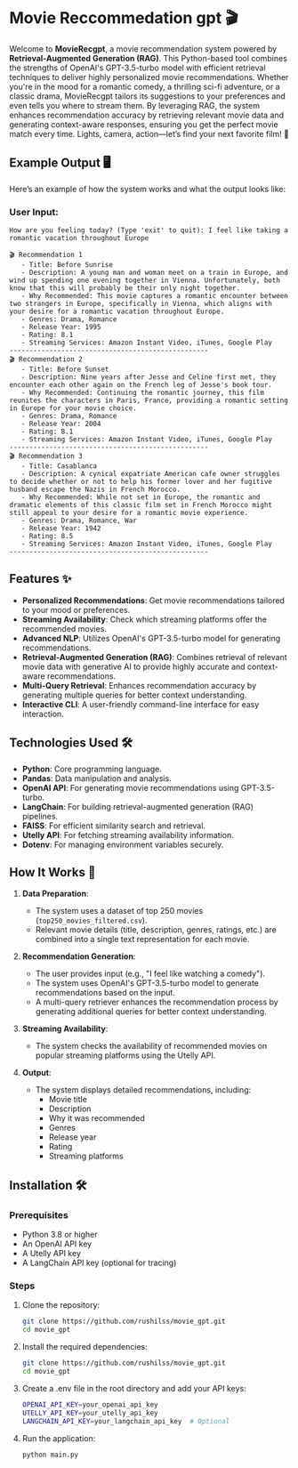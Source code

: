 # Movie Reccommedation gpt 🎬

Welcome to **MovieRecgpt**, a movie recommendation system powered by **Retrieval-Augmented Generation (RAG)**. This Python-based tool combines the strengths of OpenAI's GPT-3.5-turbo model with efficient retrieval techniques to deliver highly personalized movie recommendations. Whether you're in the mood for a romantic comedy, a thrilling sci-fi adventure, or a classic drama, MovieRecgpt tailors its suggestions to your preferences and even tells you where to stream them. By leveraging RAG, the system enhances recommendation accuracy by retrieving relevant movie data and generating context-aware responses, ensuring you get the perfect movie match every time. Lights, camera, action—let’s find your next favorite film! 🍿

## Example Output 🖥️

Here’s an example of how the system works and what the output looks like:

### User Input:
```plaintext
How are you feeling today? (Type 'exit' to quit): I feel like taking a romantic vacation throughout Europe

🎬 Recommendation 1
   - Title: Before Sunrise
   - Description: A young man and woman meet on a train in Europe, and wind up spending one evening together in Vienna. Unfortunately, both know that this will probably be their only night together.
   - Why Recommended: This movie captures a romantic encounter between two strangers in Europe, specifically in Vienna, which aligns with your desire for a romantic vacation throughout Europe.
   - Genres: Drama, Romance
   - Release Year: 1995
   - Rating: 8.1
   - Streaming Services: Amazon Instant Video, iTunes, Google Play
--------------------------------------------------
🎬 Recommendation 2
   - Title: Before Sunset
   - Description: Nine years after Jesse and Celine first met, they encounter each other again on the French leg of Jesse's book tour.
   - Why Recommended: Continuing the romantic journey, this film reunites the characters in Paris, France, providing a romantic setting in Europe for your movie choice.
   - Genres: Drama, Romance
   - Release Year: 2004
   - Rating: 8.1
   - Streaming Services: Amazon Instant Video, iTunes, Google Play
--------------------------------------------------
🎬 Recommendation 3
   - Title: Casablanca
   - Description: A cynical expatriate American cafe owner struggles to decide whether or not to help his former lover and her fugitive husband escape the Nazis in French Morocco.
   - Why Recommended: While not set in Europe, the romantic and dramatic elements of this classic film set in French Morocco might still appeal to your desire for a romantic movie experience.
   - Genres: Drama, Romance, War
   - Release Year: 1942
   - Rating: 8.5
   - Streaming Services: Amazon Instant Video, iTunes, Google Play
--------------------------------------------------
```
## Features ✨

- **Personalized Recommendations**: Get movie recommendations tailored to your mood or preferences.
- **Streaming Availability**: Check which streaming platforms offer the recommended movies.
- **Advanced NLP**: Utilizes OpenAI's GPT-3.5-turbo model for generating recommendations.
- **Retrieval-Augmented Generation (RAG)**: Combines retrieval of relevant movie data with generative AI to provide highly accurate and context-aware recommendations.
- **Multi-Query Retrieval**: Enhances recommendation accuracy by generating multiple queries for better context understanding.
- **Interactive CLI**: A user-friendly command-line interface for easy interaction.

## Technologies Used 🛠️

- **Python**: Core programming language.
- **Pandas**: Data manipulation and analysis.
- **OpenAI API**: For generating movie recommendations using GPT-3.5-turbo.
- **LangChain**: For building retrieval-augmented generation (RAG) pipelines.
- **FAISS**: For efficient similarity search and retrieval.
- **Utelly API**: For fetching streaming availability information.
- **Dotenv**: For managing environment variables securely.

## How It Works 🧠

1. **Data Preparation**:
   - The system uses a dataset of top 250 movies (`top250_movies_filtered.csv`).
   - Relevant movie details (title, description, genres, ratings, etc.) are combined into a single text representation for each movie.

2. **Recommendation Generation**:
   - The user provides input (e.g., "I feel like watching a comedy").
   - The system uses OpenAI's GPT-3.5-turbo model to generate recommendations based on the input.
   - A multi-query retriever enhances the recommendation process by generating additional queries for better context understanding.

3. **Streaming Availability**:
   - The system checks the availability of recommended movies on popular streaming platforms using the Utelly API.

4. **Output**:
   - The system displays detailed recommendations, including:
     - Movie title
     - Description
     - Why it was recommended
     - Genres
     - Release year
     - Rating
     - Streaming platforms

## Installation 🛠️

### Prerequisites
- Python 3.8 or higher
- An OpenAI API key
- A Utelly API key
- A LangChain API key (optional for tracing)

### Steps
1. Clone the repository:
   ```bash
   git clone https://github.com/rushilss/movie_gpt.git
   cd movie_gpt
   ```

2. Install the required dependencies:
   ```bash
   git clone https://github.com/rushilss/movie_gpt.git
   cd movie_gpt
   ```

3. Create a .env file in the root directory and add your API keys:
   ```bash
   OPENAI_API_KEY=your_openai_api_key
   UTELLY_API_KEY=your_utelly_api_key
   LANGCHAIN_API_KEY=your_langchain_api_key  # Optional
   ```
   
4. Run the application:
    ```bash
   python main.py
   ```
